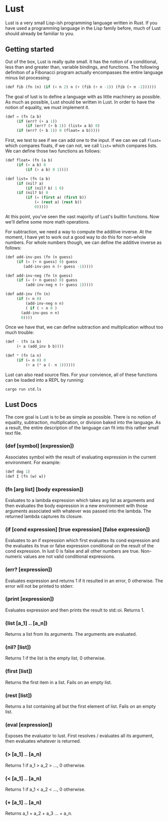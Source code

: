 # Lust

Lust is a very small Lisp-ish programming language written in Rust. If
you have used a programming language in the Lisp family before, much of
Lust should already be familiar to you.


## Getting started

Out of the box, Lust is really quite small. It has the notion of a
conditional, less than and greater than, variable bindings, and
functions. The following definition of a Fibonacci program actually
encompasses the entire language minus list processing:

```lisp
(def fib (fn (n) (if (< n 2) n (+ (fib (+ n -1)) (fib (+ n -2))))))
```

The goal of lust is to define a language with as little machinery as
possible. As much as possible, Lust should be written in Lust. In
order to have the notion of equality, we must implement it.

```lisp
(def = (fn (a b)
     (if (err? (+ a 1))
     	 (if (err? (+ b 1)) (list= a b) 0)
	 (if (err? (+ b 1)) 0 (float= a b)))))

```

First, we test to see if we can add one to the input. If we can we
call `float=` which compares floats, if we can not, we call `list=`
which compares lists. We can define those two functions as follows:

```lisp
(def float= (fn (a b)
     (if (< a b) 0
     	 (if (> a b) 0 1))))

(def list= (fn (a b)
     (if (nil? a)
     	 (if (nil? b) 1 0)
	 (if (nil? b) 0
	     (if (= (first a) (first b))
	     	 (= (rest a) (rest b))
	     	 0)))))
```

At this point, you've seen the vast majority of Lust's builtin
functions. Now we'll define some more math operations.

For subtraction, we need a way to compute the additive inverse. At the
moment, I have yet to work out a good way to do this for non-whole
numbers. For whole numbers though, we can define the additive inverse
as follows:

```lisp
(def add-inv-pos (fn (n guess)
     (if (= (+ n guess) 0) guess
     	(add-inv-pos n (+ guess -1)))))

(def add-inv-neg (fn (n guess)
     (if (= (+ n guess) 0) guess
     	 (add-inv-neg n (+ guess 1)))))

(def add-inv (fn (n)
     (if (< n 0)
     	 (add-inv-neg n n)
     	 ( if ( > n 0 )
	   (add-inv-pos n n)
	   0))))
```

Once we have that, we can define subtraction and multiplication
without too much trouble:

```lisp
(def - (fn (a b)
     (+ a (add_inv b b))))

(def * (fn (a n)
     (if (= n 0) 0
     	 (+ a (* a (- n 1))))))
```

Lust can also read source files. For your convience, all of these
functions can be loaded into a REPL by running:

```
cargo run std.ls
```

## Lust Docs

The core goal is Lust is to be as simple as possible. There is no
notion of equality, subtraction, multiplication, or division baked
into the language. As a result, the entire description of the language
can fit into this rather small text file.

### (def [symbol] [expression])

Associates symbol with the result of evaluating expression in the
current environment. For example:

```lisp
(def dog 1)
(def I (fn (w) w))
```

### (fn [arg list] [body expression])

Evaluates to a lambda expression which takes arg list as arguments and
then evaluates the body expression in a new environment with those
arguments associated with whatever was passed into the lambda. The
returned lambda captures its closure.

### (if [cond expression] [true expression] [false expression])

Evaluates to an if expression which first evaluates its cond
expression and the evaluates its true or false expression conditional
on the result of the cond expression. In lust 0 is false and all other
numbers are true. Non-numeric values are not valid conditional
expressions.

### (err? [expression])

Evaluates expression and returns 1 if it resulted in an error, 0
otherwise. The error will not be printed to stderr.

### (print [expression])

Evaluates expression and then prints the result to std::oi. Returns 1.

### (list [a_1] .. [a_n])

Returns a list from its arguments. The arguments are evaluated.

### (nil? [list])

Returns 1 if the list is the empty list, 0 otherwise.

### (first [list])

Returns the first item in a list. Fails on an empty list.

### (rest [list])

Returns a list containing all but the first element of list. Fails on
an empty list.

### (eval [expression])

Exposes the evaluator to lust. First resolves / evaluates all its
argument, then evaluates whatever is returned.

### (> [a_1] .. [a_n)

Returns 1 if a_1 > a_2 > ..., 0 otherwise.

### (< [a_1] .. [a_n)

Returns 1 if a_1 < a_2 < ..., 0 otherwise.

### (+ [a_1] .. [a_n)

Returns a_1 + a_2 + a_3 ... + a_n.
